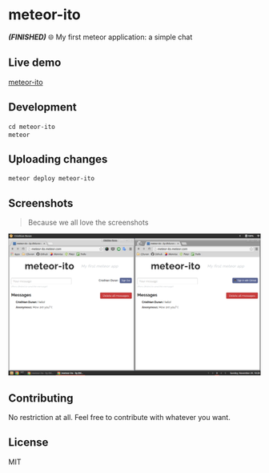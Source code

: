 # meteor-ito

***(FINISHED)*** :globe_with_meridians: My first meteor application: a simple chat

## Live demo

[meteor-ito](http://meteor-ito.meteor.com/)

## Development

```
cd meteor-ito
meteor
```

## Uploading changes

```
meteor deploy meteor-ito
```

## Screenshots

> Because we all love the screenshots

![meteor-ito](https://raw.githubusercontent.com/durancristhian/meteor-ito/master/screenshots/meteor-ito.png)

## Contributing

No restriction at all. Feel free to contribute with whatever you want.

## License

MIT